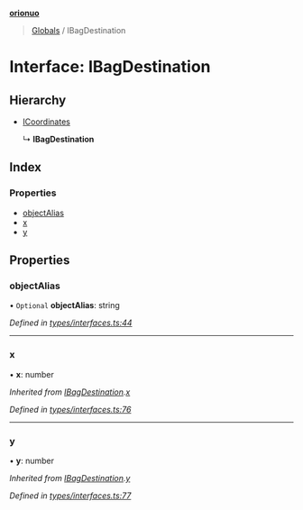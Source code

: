 **[orionuo](../README.md)**

> [Globals](../globals.md) / IBagDestination

# Interface: IBagDestination

## Hierarchy

* [ICoordinates](icoordinates.md)

  ↳ **IBagDestination**

## Index

### Properties

* [objectAlias](ibagdestination.md#objectalias)
* [x](ibagdestination.md#x)
* [y](ibagdestination.md#y)

## Properties

### objectAlias

• `Optional` **objectAlias**: string

*Defined in [types/interfaces.ts:44](https://github.com/msviha/orionuo/blob/9d75b1e/src/types/interfaces.ts#L44)*

___

### x

•  **x**: number

*Inherited from [IBagDestination](ibagdestination.md).[x](ibagdestination.md#x)*

*Defined in [types/interfaces.ts:76](https://github.com/msviha/orionuo/blob/9d75b1e/src/types/interfaces.ts#L76)*

___

### y

•  **y**: number

*Inherited from [IBagDestination](ibagdestination.md).[y](ibagdestination.md#y)*

*Defined in [types/interfaces.ts:77](https://github.com/msviha/orionuo/blob/9d75b1e/src/types/interfaces.ts#L77)*
